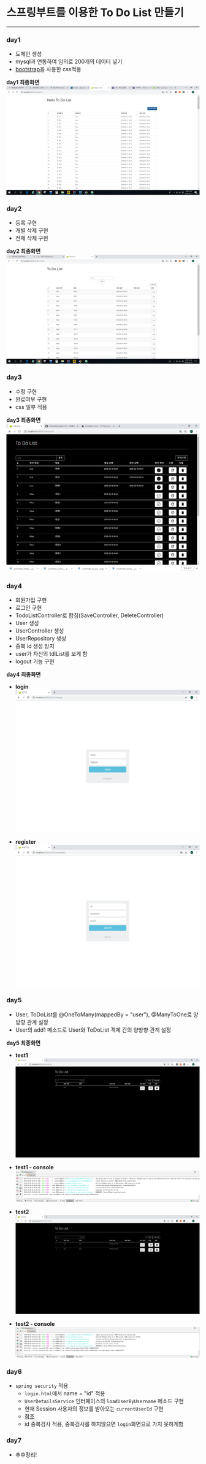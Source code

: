 ﻿# 스프링부트를 이용한 To Do List 만들기
---

### day1

- 도메인 생성
- mysql과 연동하여 임의로 200개의 데이터 넣기
- [bootstrap](http://bootstrapk.com/)을 사용한 css적용

**day1 최종화면**
![day1](/images/day1.png)

### day2

- 등록 구현
- 개별 삭제 구현
- 전체 삭제 구현

**day2 최종화면**
![day2](/images/day2.png)

### day3

- 수정 구현
- 완료여부 구현
- css 일부 적용

**day3 최종화면**
![day3](/images/day3.png)

### day4

- 회원가입 구현
- 로그인 구현
- TodoListController로 합침(SaveController, DeleteController)
- User 생성
- UserController 생성
- UserRepository 생성
- 중복 id 생성 방지
- user가 자신의 tdlList를 보게 함
- logout 기능 구현


**day4 최종화면**

- **login**
![day4_login](/images/day4_login.png)

- **register**
![day4_register](/images/day4_register.png)

### day5

- User, ToDoList를 @OneToMany(mappedBy = "user"), @ManyToOne로 양방향 관계 설정
- User의 add1 메소드로 User와 ToDoList 객체 간의 양방향 관계 설정

**day5 최종화면**

- **test1**
![day5-test1](/images/day5-test1.png)

- **test1 - console**
![day5-test1Console](/images/day5-test1Console.png)

- **test2**
![day5-test1](/images/day5-test2.png)

- **test2 - console**
![day5-test1Console](/images/day5-test2Console.png)

### day6

- `spring security` 적용
	- `login.html`에서 name = "id" 적용
	- `UserDetailsService` 인터페이스의 `loadUserByUsername` 메소드 구현
	- 현재 Session 사용자의 정보를 받아오는 `currentUserId` 구현
	- [참조](http://chomman.github.io/blog/spring%20framework/spring-security%EB%A5%BC-%EC%9D%B4%EC%9A%A9%ED%95%98%EC%97%AC-%EC%82%AC%EC%9A%A9%EC%9E%90%EC%9D%98-%EC%A0%95%EB%B3%B4%EB%A5%BC-%EC%B0%BE%EB%8A%94-%EB%B0%A9%EB%B2%95/)
	- id 중복검사 적용, 중복검사를 하지않으면 `login`화면으로 가지 못하게함

### day7

- 추후정리!
